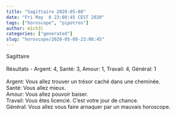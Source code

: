 ```yaml
---
title: "Sagittaire 2020-05-08"
date: "Fri May  8 23:08:45 CEST 2020"
tags: ["horoscope", "pipotron"]
author: m1ch3l
categories: ["generated"]
slug: "horoscope/2020-05-08-23:08:45"
---
```


Sagittaire<br>
<br>
Résultats - Argent: 4, Santé: 3, Amour: 1, Travail: 4, Général: 1<br>
<br>
Argent:  Vous allez trouver un trésor caché dans une cheminée. <br>
Santé:   Vous allez mieux. <br>
Amour:   Vous allez pouvoir baiser. <br>
Travail: Vous êtes licencié. C’est votre jour de chance.<br>
Général: Vous allez vous faire arnaquer par un mauvais horoscope.<br>
